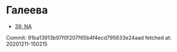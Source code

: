 # Галеева
- [39: NA](39.md)

Commit: 91ba13913b97f0f207f65b4f4ecd795633e24aad
 fetched at: 20201211-150215
